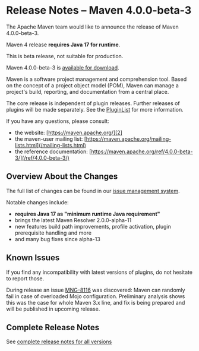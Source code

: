 <!--
Licensed to the Apache Software Foundation (ASF) under one
or more contributor license agreements.  See the NOTICE file
distributed with this work for additional information
regarding copyright ownership.  The ASF licenses this file
to you under the Apache License, Version 2.0 (the
"License"); you may not use this file except in compliance
with the License.  You may obtain a copy of the License at

http://www.apache.org/licenses/LICENSE-2.0

Unless required by applicable law or agreed to in writing,
software distributed under the License is distributed on an
"AS IS" BASIS, WITHOUT WARRANTIES OR CONDITIONS OF ANY
KIND, either express or implied.  See the License for the
specific language governing permissions and limitations
under the License.
-->

# Release Notes &#x2013; Maven 4.0.0-beta-3

The Apache Maven team would like to announce the release of Maven 4.0.0-beta-3.

Maven 4 release **requires Java 17 for runtime**.

This is beta release, not suitable for production.

Maven 4.0.0-beta-3 is [available for download][0].

Maven is a software project management and comprehension tool. Based on the concept of a project object model (POM), Maven can manage a project's build, reporting, and documentation from a central place.

The core release is independent of plugin releases. Further releases of plugins will be made separately. See the [PluginList][1] for more information.

If you have any questions, please consult:

- the website: [https://maven.apache.org/][2]
- the maven-user mailing list: [https://maven.apache.org/mailing-lists.html](/mailing-lists.html)
- the reference documentation: [https://maven.apache.org/ref/4.0.0-beta-3/](/ref/4.0.0-beta-3/)

## Overview About the Changes

The full list of changes can be found in our [issue management system][4].

Notable changes include:
* **requires Java 17 as "minimum runtime Java requirement"**
* brings the latest Maven Resolver 2.0.0-alpha-11
* new features build path improvements, profile activation, plugin prerequisite handling and more
* and many bug fixes since alpha-13

## Known Issues

If you find any incompatibility with latest versions of plugins, do not hesitate to report those.

During release an issue [MNG-8116](https://issues.apache.org/jira/browse/MNG-8116) was discovered: Maven can randomly fail in case of overloaded Mojo configuration. Preliminary analysis shows this was the case
for whole Maven 3.x line, and fix is being prepared and will be published in upcoming release.

## Complete Release Notes

See [complete release notes for all versions][5]

[0]: https://dlcdn.apache.org/maven/maven-4/4.0.0-beta-3/
[1]: ../../plugins/index.html
[2]: https://maven.apache.org/
[4]: https://issues.apache.org/jira/secure/ReleaseNote.jspa?projectId=12316922&version=12354634
[5]: ../../docs/history.html

